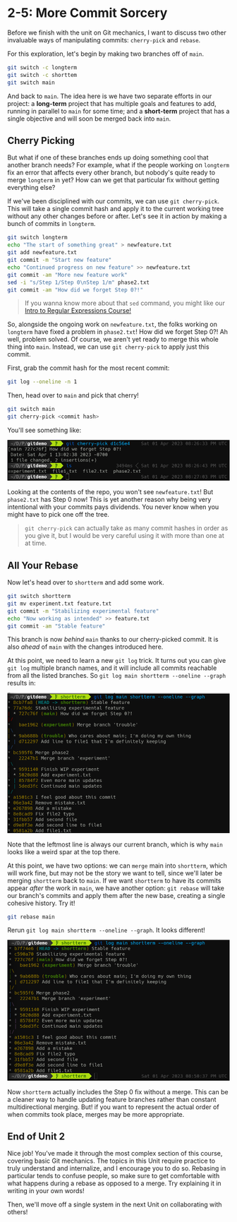 # 2-5: More Commit Sorcery

Before we finish with the unit on Git mechanics, I want to discuss two other invaluable ways of manipulating commits: `cherry-pick` and `rebase`.

For this exploration, let's begin by making two branches off of `main`.

```bash
git switch -c longterm
git switch -c shorttem
git switch main
```

And back to `main`. The idea here is we have two separate efforts in our project: a **long-term** project that has multiple goals and features to add, running in parallel to `main` for some time; and a **short-term** project that has a single objective and will soon be merged back into `main`.

## Cherry Picking

But what if one of these branches ends up doing something cool that another branch needs? For example, what if the people working on `longterm` fix an error that affects every other branch, but nobody's quite ready to merge `longterm` in yet? How can we get that particular fix without getting everything else?

If we've been disciplined with our commits, we can use `git cherry-pick`. This will take a single commit hash and apply it to the current working tree without any other changes before or after. Let's see it in action by making a bunch of commits in `longterm`.

```bash
git switch longterm
echo "The start of something great" > newfeature.txt
git add newfeature.txt
git commit -m "Start new feature"
echo "Continued progress on new feature" >> newfeature.txt
git commit -am "More new feature work"
sed -i "s/Step 1/Step 0\nStep 1/m" phase2.txt
git commit -am "How did we forget Step 0?!"
```

> If you wanna know more about that `sed` command, you might like our [Intro to Regular Expressions Course!](https://taggartinstitute.org/p/intro-to-regular-expressions)

So, alongside the ongoing work on `newfeature.txt`, the folks working on `longterm` have fixed a problem in `phase2.txt`! How did we forget Step 0?! Ah well, problem solved. Of course, we aren't yet ready to merge this whole thing into `main`. Instead, we can use `git cherry-pick` to apply just this commit.

First, grab the commit hash for the most recent commit:

```bash
git log --oneline -n 1
```

Then, head over to `main` and pick that cherry!

```bash
git switch main
git cherry-pick <commit hash>
```

You'll see something like:

![Git Cherry Pick](/img/git-cherry-pick-1.png)

Looking at the contents of the repo, you won't see `newfeature.txt`! But `phase2.txt` has Step 0 now! This is yet another reason why being very intentional with your commits pays dividends. You never know when you might have to pick one off the tree.

> `git cherry-pick` can actually take as many commit hashes in order as you give it, but I would be very careful using it with more than one at at time.

## All Your Rebase

Now let's head over to `shortterm` and add some work.

```bash
git switch shortterm
git mv experiment.txt feature.txt
git commit -m "Stabilizing experimental feature"
echo "Now working as intended" >> feature.txt
git commit -am "Stable feature"
```

This branch is now _behind_ `main` thanks to our cherry-picked commit. It is also _ahead_ of `main` with the changes introduced here. 

At this point, we need to learn a new `git log` trick. It turns out you can give `git log` multiple branch names, and it will include all commits reachable from all the listed branches. So `git log main shortterm --oneline --graph` results in:

![Git log many branches](/img/git-rebase-1.png)

Note that the leftmost line is always our current branch, which is why `main` looks like a weird spar at the top there. 

At this point, we have two options: we can `merge` main into `shortterm`, which will work fine, but may not be the story we want to tell, since we'll later be merging `shortterm` back to `main`. If we want `shortterm` to have its commits appear _after_ the work in `main`, we have another option: `git rebase` will take our branch's commits and apply them after the new base, creating a single cohesive history. Try it!

```bash
git rebase main
```

Rerun `git log main shortterm --oneline --graph`. It looks different!

![Git Rebase 2](/img/git-rebase-2.png)

Now `shortterm` actually includes the Step 0 fix without a merge. This can be a cleaner way to handle updating feature branches rather than constant multidirectional merging. But! if you want to represent the actual order of when commits took place, merges may be more appropriate.

## End of Unit 2

Nice job! You've made it through the most complex section of this course, covering basic Git mechanics. The topics in this Unit require practice to truly understand and internalize, and I encourage you to do so. Rebasing in particular tends to confuse people, so make sure to get comfortable with what happens during a rebase as opposed to a merge. Try explaining it in writing in your own words!

Then, we'll move off a single system in the next Unit on collaborating with others!

